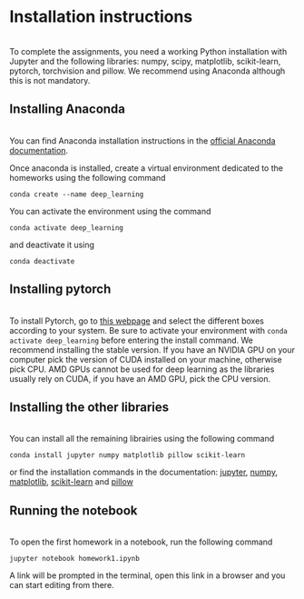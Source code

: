 # Installation instructions
\
To complete the assignments, you need a working Python installation with Jupyter and the following libraries: numpy, scipy, matplotlib, 
scikit-learn, pytorch, torchvision and pillow. We recommend using Anaconda although this is not mandatory.

## Installing Anaconda
\
You can find Anaconda installation instructions in the [official Anaconda documentation](https://docs.anaconda.com/anaconda/install/index.html).

Once anaconda is installed, create a virtual environment dedicated to the homeworks using the following command
```
conda create --name deep_learning
```
You can activate the environment using the command
```
conda activate deep_learning
```
and deactivate it using
```
conda deactivate
```
## Installing pytorch
\
To install Pytorch, go to [this webpage](https://pytorch.org/get-started/locally/) and select the different boxes according to your system.
Be sure to activate your environment with `conda activate deep_learning` before entering the install command.
We recommend installing the stable version. 
If you have an NVIDIA GPU on your computer pick the version of CUDA installed on your machine, otherwise pick CPU. 
AMD GPUs cannot be used for deep learning as the libraries usually rely on CUDA, if you have an AMD GPU, pick the CPU version.

## Installing the other libraries
\
You can install all the remaining librairies using the following command
```
conda install jupyter numpy matplotlib pillow scikit-learn
```
or find the installation commands in the documentation: 
[jupyter](https://anaconda.org/anaconda/jupyter),
[numpy](https://anaconda.org/anaconda/numpy),
[matplotlib](https://anaconda.org/conda-forge/matplotlib),
[scikit-learn](https://anaconda.org/anaconda/scikit-learn) and
[pillow](https://anaconda.org/anaconda/pillow)

## Running the notebook
\
To open the first homework in a notebook, run the following command
```
jupyter notebook homework1.ipynb
```
A link will be prompted in the terminal, open this link in a browser and you can start editing from there.
